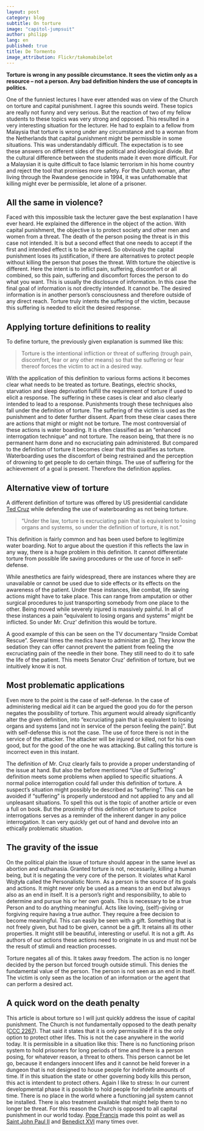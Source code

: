```yaml
---
layout: post
category: blog
subtitle: On torture
image: "capitol-jumpsuit"
author: philipp
lang: en
published: true
title: De Tormento
image_attribution: Flickr/takomabibelot
---
```





**Torture is wrong in any possible circumstance. It sees the victim only as a resource – not a person. Any bad definition hinders the use of concepts in politics.**

One of the funniest lectures I have ever attended was on view of the Church on torture and capital punishment. I agree this sounds weird. These topics are really not funny and very serious. But the reaction of two of my fellow students to these topics was very strong and opposed. This resulted in a very interesting situation for the lecturer. He had to explain to a fellow from Malaysia that torture is wrong under any circumstance and to a woman from the Netherlands that capital punishment might be permissible in some situations. This was understandably difficult. The expectation is to see these answers on different sides of the political and ideological divide. But the cultural difference between the students made it even more difficult. For a Malaysian it is quite difficult to face Islamic terrorism in his home country and reject the tool that promises more safety. For the Dutch woman, after living through the Rwandese genocide in 1994, it was unfathomable that killing might ever be permissible, let alone of a prisoner.

## All the same in violence?

Faced with this impossible task the lecturer gave the best explanation I have ever heard. He explained the difference in the object of the action. With capital punishment, the objective is to protect society and other men and women from a threat. The death of the person posing the threat is in this case not intended. It is but a second effect that one needs to accept if the first and intended effect is to be achieved. So obviously the capital punishment loses its justification, if there are alternatives to protect people without killing the person that poses the threat. With torture the objective is different. Here the intent is to inflict pain, suffering, discomfort or all combined, so this pain, suffering and discomfort forces the person to do what you want. This is usually the disclosure of information. In this case the final goal of information is not directly intended. It cannot be. The desired information is in another person’s consciousness and therefore outside of any direct reach. Torture truly intents the suffering of the victim, because this suffering is needed to elicit the desired response. 

## Applying torture definitions to reality

To define torture, the previously given explanation is summed like this:

> Torture is the intentional infliction or threat of suffering (trough pain, discomfort, fear or any other means) so that the suffering or fear thereof forces the victim to act in a desired way.

With the application of this definition to various forms actions it becomes clear what needs to be treated as torture. Beatings, electric shocks, starvation and sleep deprivation fulfill the requirement of torture if used to elicit a response. The suffering in these cases is clear and also clearly intended to lead to a response. Punishments trough these techniques also fall under the definition of torture. The suffering of the victim is used as the punishment and to deter further dissent.
Apart from these clear cases there are actions that might or might not be torture. The most controversial of these actions is water boarding. It is often classified as an “enhanced interrogation technique” and not torture. The reason being, that there is no permanent harm done and no excruciating pain administered. But compared to the definition of torture it becomes clear that this qualifies as torture. Waterboarding uses the discomfort of being restrained and the perception of drowning to get people to do certain things. The use of suffering for the achievement of a goal is present. Therefore the definition applies. 

## Alternative view of torture

A different definition of torture was offered by US presidential candidate [Ted Cruz](http://www.factcheck.org/2016/02/factchecking-the-eighth-gop-debate/) while defending the use of waterboarding as not being torture.

> “Under the law, torture is excruciating pain that is equivalent to losing organs and systems, so under the definition of torture, it is not.”

This definition is fairly common and has been used before to legitimize water boarding. Not to argue about the question if this reflects the law in any way, there is a huge problem in this definition. It cannot differentiate torture from possible life saving procedures or the use of force in self-defense. 

While anesthetics are fairly widespread, there are instances where they are unavailable or cannot be used due to side effects or its effects on the awareness of the patient. Under these instances, like combat, life saving actions might have to take place. This can range from amputation or other surgical procedures to just transporting somebody from one place to the other. Being moved while severely injured is massively painful. In all of these instances a pain “equivalent to losing organs and systems” might be inflicted. So under Mr. Cruz’ definition this would be torture. 

A good example of this can be seen on the TV documentary “Inside Combat Rescue”. Several times the medics have to administer an [IO](https://en.wikipedia.org/wiki/Intraosseous_infusion "intraosseous infusion"). They know the sedation they can offer cannot prevent the patient from feeling the excruciating pain of the needle in their bone. They still need to do it to safe the life of the patient. This meets Senator Cruz’ definition of torture, but we intuitively know it is not.

## Most problematic applications

Even more to the point is the case of self-defense. In the case of administering medical aid it can be argued the good you do for the person negates the possibility of torture. This argument would already significantly alter the given definition, into “excruciating pain that is equivalent to losing organs and systems [and not in service of the person feeling the pain]”. But with self-defense this is not the case. The use of force there is not in the service of the attacker. The attacker will be injured or killed, not for his own good, but for the good of the one he was attacking. But calling this torture is incorrect even in this instant. 

The definition of Mr. Cruz clearly fails to provide a proper understanding of the issue at hand. But also the before mentioned “Use of Suffering” definition meets some problems when applied to specific situations. A normal police interrogation could fall under this definition of torture. A suspect’s situation might possibly be described as “suffering”. This can be avoided if “suffering” is properly understood and not applied to any and all unpleasant situations. To spell this out is the topic of another article or even a full on book. But the proximity of this definition of torture to police interrogations serves as a reminder of the inherent danger in any police interrogation. It can very quickly get out of hand and devolve into an ethically problematic situation. 

## The gravity of the issue

On the political plain the issue of torture should appear in the same level as abortion and euthanasia. Granted torture is not, necessarily, killing a human being, but it is negating the very core of the person. It violates what Karol Wojtyła called the Personalistic Norm. As a person is the source of its goals and actions. It might never only be used as a means to an end but always also as an end in itself. It is a person’s right and responsibility, to able to determine and pursue his or her own goals. This is necessary to be a true Person and to do anything meaningful. Acts like loving, (self)-giving or forgiving require having a true author. They require a free decision to become meaningful. This can easily be seen with a gift. Something that is not freely given, but had to be given, cannot be a gift. It retains all its other properties. It might still be beautiful, interesting or useful. It is not a gift. As authors of our actions these actions need to originate in us and must not be the result of stimuli and reaction processes. 

Torture negates all of this. It takes away freedom. The action is no longer decided by the person but forced trough outside stimuli. This denies the fundamental value of the person. The person is not seen as an end in itself. The victim is only seen as the location of an information or the agent that can perform a desired act. 

## A quick word on the death penalty

This article is about torture so I will just quickly address the issue of capital punishment. The Church is not fundamentally opposed to the death penalty ([CCC 2267](http://www.vatican.va/archive/ccc_css/archive/catechism/p3s2c2a5.htm)). That said it states that it is only permissible if it is the only option to protect other lifes. This is not the case anywhere in the world today. It is permissible in a situation like this: There is no functioning prison system to hold prisoners for long periods of time and there is a person posing, for whatever reason, a threat to others. This person cannot be let go, because it endangers innocent lifes and it cannot be held forever in a dungeon that is not designed to house people for indefinite amounts of time. If in this situation the state or other governing body kills this person, this act is intendent to protect others. Again I like to stress: In our current developmental phase it is possible to hold people for indefinite amounts of time. There is no place in the world where a functioning jail system cannot be installed. There is also treatment available that might help them to no longer be threat. For this reason the Church is opposed to all capital punishment in our world today. [Pope Francis](http://edition.cnn.com/2016/02/21/world/pope-death-penalty-moratorium/index.html) made this point as well as [Saint John Paul II](http://w2.vatican.va/content/john-paul-ii/en/encyclicals/documents/hf_jp-ii_enc_25031995_evangelium-vitae.html) and [Benedict XVI](http://www.ncregister.com/daily-news/pope-benedict-end-the-death-penalty) many times over.

<img src="http://vg05.met.vgwort.de/na/d2b741d9ddd04873b823b71c183cd25a" width="1" height="1" alt="">